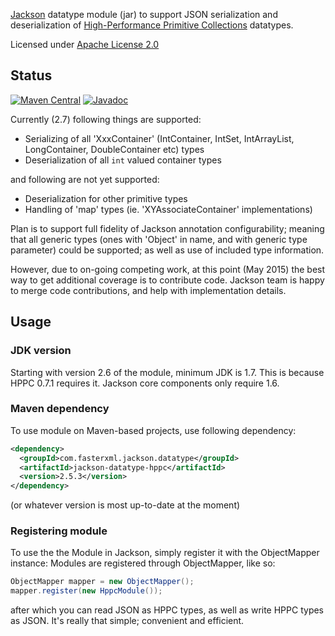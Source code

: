 [Jackson](../../../jackson) datatype module (jar)
to support JSON serialization and deserialization of
[High-Performance Primitive Collections](https://labs.carrotsearch.com/hppc.html) datatypes.

Licensed under [Apache License 2.0](https://www.apache.org/licenses/LICENSE-2.0.txt)

## Status

[![Maven Central](https://maven-badges.herokuapp.com/maven-central/com.fasterxml.jackson.datatype/jackson-datatype-hppc/badge.svg)](https://maven-badges.herokuapp.com/maven-central/com.fasterxml.jackson.datatype/jackson-datatype-hppc/)
[![Javadoc](https://javadoc.io/badge/com.fasterxml.jackson.datatype/jackson-datatype-hppc.svg)](https://www.javadoc.io/doc/com.fasterxml.jackson.datatype/jackson-datatype-hppc)

Currently (2.7) following things are supported:

* Serializing of all 'XxxContainer' (IntContainer, IntSet, IntArrayList, LongContainer, DoubleContainer etc) types
* Deserialization of all `int` valued container types

and following are not yet supported:

* Deserialization for other primitive types
* Handling of 'map' types (ie. 'XYAssociateContainer' implementations)

Plan is to support full fidelity of Jackson annotation configurability; meaning that all generic types (ones with 'Object' in name, and with generic type parameter) could be supported; as well as use of included type information.

However, due to on-going competing work, at this point (May 2015) the best way to get additional coverage is to
contribute code. Jackson team is happy to merge code contributions, and help with implementation details.

## Usage

### JDK version

Starting with version 2.6 of the module, minimum JDK is 1.7. This is because
HPPC 0.7.1 requires it. Jackson core components only require 1.6.

### Maven dependency

To use module on Maven-based projects, use following dependency:

```xml
<dependency>
  <groupId>com.fasterxml.jackson.datatype</groupId>
  <artifactId>jackson-datatype-hppc</artifactId>
  <version>2.5.3</version>
</dependency>
```

(or whatever version is most up-to-date at the moment)

### Registering module

To use the the Module in Jackson, simply register it with the ObjectMapper instance:
Modules are registered through ObjectMapper, like so:

```java
ObjectMapper mapper = new ObjectMapper();
mapper.register(new HppcModule());
```

after which you can read JSON as HPPC types, as well as write HPPC types as JSON. It's really that simple; convenient and efficient.
